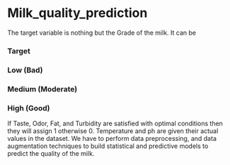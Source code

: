# Milk_quality_prediction

The target variable is nothing but the Grade of the milk. It can be
### Target
### Low (Bad)
### Medium (Moderate)
### High (Good)
If Taste, Odor, Fat, and Turbidity are satisfied with optimal conditions then they will assign 1 otherwise 0.
Temperature and ph are given their actual values in the dataset.
We have to perform data preprocessing, and data augmentation techniques to build statistical and predictive models to predict the quality of the milk.
